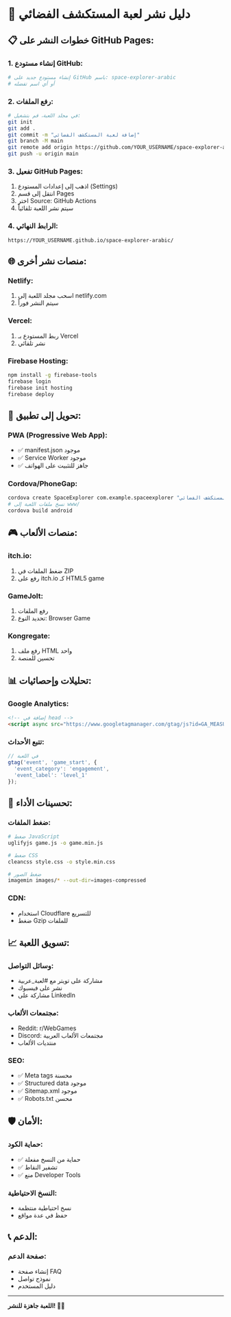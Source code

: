 # 🚀 دليل نشر لعبة المستكشف الفضائي

## 📋 خطوات النشر على GitHub Pages:

### 1. إنشاء مستودع GitHub:
```bash
# إنشاء مستودع جديد على GitHub باسم: space-explorer-arabic
# أو أي اسم تفضله
```

### 2. رفع الملفات:
```bash
# في مجلد اللعبة، قم بتشغيل:
git init
git add .
git commit -m "إضافة لعبة المستكشف الفضائي"
git branch -M main
git remote add origin https://github.com/YOUR_USERNAME/space-explorer-arabic.git
git push -u origin main
```

### 3. تفعيل GitHub Pages:
1. اذهب إلى إعدادات المستودع (Settings)
2. انتقل إلى قسم Pages
3. اختر Source: GitHub Actions
4. سيتم نشر اللعبة تلقائياً

### 4. الرابط النهائي:
```
https://YOUR_USERNAME.github.io/space-explorer-arabic/
```

## 🌐 منصات نشر أخرى:

### Netlify:
1. اسحب مجلد اللعبة إلى netlify.com
2. سيتم النشر فوراً

### Vercel:
1. ربط المستودع بـ Vercel
2. نشر تلقائي

### Firebase Hosting:
```bash
npm install -g firebase-tools
firebase login
firebase init hosting
firebase deploy
```

## 📱 تحويل إلى تطبيق:

### PWA (Progressive Web App):
- ✅ manifest.json موجود
- ✅ Service Worker موجود
- ✅ جاهز للتثبيت على الهواتف

### Cordova/PhoneGap:
```bash
cordova create SpaceExplorer com.example.spaceexplorer "المستكشف الفضائي"
# نسخ ملفات اللعبة إلى www/
cordova build android
```

## 🎮 منصات الألعاب:

### itch.io:
1. ضغط الملفات في ZIP
2. رفع على itch.io كـ HTML5 game

### GameJolt:
1. رفع الملفات
2. تحديد النوع: Browser Game

### Kongregate:
1. رفع ملف HTML واحد
2. تحسين للمنصة

## 📊 تحليلات وإحصائيات:

### Google Analytics:
```html
<!-- إضافة في head -->
<script async src="https://www.googletagmanager.com/gtag/js?id=GA_MEASUREMENT_ID"></script>
```

### تتبع الأحداث:
```javascript
// في اللعبة
gtag('event', 'game_start', {
  'event_category': 'engagement',
  'event_label': 'level_1'
});
```

## 🔧 تحسينات الأداء:

### ضغط الملفات:
```bash
# ضغط JavaScript
uglifyjs game.js -o game.min.js

# ضغط CSS
cleancss style.css -o style.min.css

# ضغط الصور
imagemin images/* --out-dir=images-compressed
```

### CDN:
- استخدام Cloudflare للتسريع
- ضغط Gzip للملفات

## 📈 تسويق اللعبة:

### وسائل التواصل:
- مشاركة على تويتر مع #لعبة_عربية
- نشر على فيسبوك
- مشاركة على LinkedIn

### مجتمعات الألعاب:
- Reddit: r/WebGames
- Discord: مجتمعات الألعاب العربية
- منتديات الألعاب

### SEO:
- ✅ Meta tags محسنة
- ✅ Structured data موجود
- ✅ Sitemap.xml موجود
- ✅ Robots.txt محسن

## 🛡️ الأمان:

### حماية الكود:
- ✅ حماية من النسخ مفعلة
- ✅ تشفير النقاط
- ✅ منع Developer Tools

### النسخ الاحتياطية:
- نسخ احتياطية منتظمة
- حفظ في عدة مواقع

## 📞 الدعم:

### صفحة الدعم:
- إنشاء صفحة FAQ
- نموذج تواصل
- دليل المستخدم

---

**اللعبة جاهزة للنشر! 🚀✨**